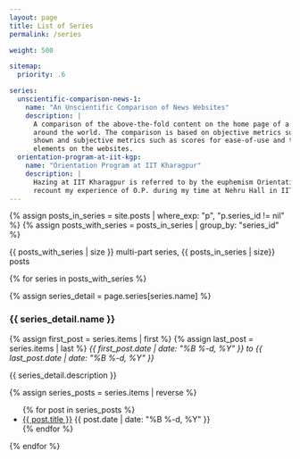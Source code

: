 ```yaml
---
layout: page
title: List of Series
permalink: /series

weight: 500

sitemap:
  priority: .6

series:
  unscientific-comparison-news-1:
    name: "An Unscientific Comparison of News Websites"
    description: |
      A comparison of the above-the-fold content on the home page of a dozen news websites from
      around the world. The comparison is based on objective metrics such as number of articles
      shown and subjective metrics such as scores for ease-of-use and the number of distracting
      elements on the websites.
  orientation-program-at-iit-kgp:
    name: "Orientation Program at IIT Kharagpur"
    description: |
      Hazing at IIT Kharagpur is referred to by the euphemism Orientation Program, or simply, O.P. I
      recount my experience of O.P. during my time at Nehru Hall in IIT Kharagpur between 2013-2018.
---
```


{% assign posts_in_series = site.posts | where_exp: "p", "p.series_id != nil" %}
{% assign posts_with_series = posts_in_series | group_by: "series_id" %}

<p>

{{ posts_with_series | size }} multi-part series, {{ posts_in_series | size}} posts

</p>

{% for series in posts_with_series %}

{% assign series_detail = page.series[series.name] %}

### {{ series_detail.name }}

{% assign first_post = series.items | first %}
{% assign last_post = series.items | last %}
<i><span class="date">{{ first_post.date | date: "%B %-d, %Y"  }}</span>
to
<span class="date">{{ last_post.date | date: "%B %-d, %Y"  }}</span></i>


{{ series_detail.description }}

{% assign series_posts = series.items | reverse %}

<ul>
{% for post in series_posts %}
<li>
<a href="{{ post.url }}">{{ post.title }}</a>
<span class="date">{{ post.date | date: "%B %-d, %Y"  }}</span>
</li>
{% endfor %}
</ul>

{% endfor %}
